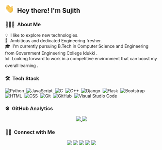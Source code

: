 ## <img src='https://github.com/Code-Suji/Code-Suji/blob/main/gif/Hi.gif' width='30px'> &nbsp;Hey there! I'm Sujith

### 👨🏻‍💻 &nbsp;About Me
💡 &nbsp;I like to explore new technologies.\
🌱 &nbsp;Ambitious and dedicated Engineering fresher.\
🎓 &nbsp;I'm currently pursuing B.Tech in Computer Science and Engineering from Government Engineering College Idukki .\
:bar_chart: &nbsp;Looking forward to work in a competitive environment that can boost my overall learning .


### 🛠 &nbsp;Tech Stack

![Python](https://img.shields.io/badge/-Python-05122A?style=flat&logo=python)&nbsp;
![JavaScript](https://img.shields.io/badge/-JavaScript-05122A?style=flat&logo=javascript)&nbsp;
![C](https://img.shields.io/badge/-C-05122A?style=flat&logo=C&logoColor=A8B9CC)&nbsp;
![C++](https://img.shields.io/badge/-C++-05122A?style=flat&logo=C%2B%2B&logoColor=00599C)&nbsp;
![Django](https://img.shields.io/badge/-Django-05122A?style=flat&logo=django&logoColor=092E20)&nbsp;
![Flask](https://img.shields.io/badge/-Flask-05122A?style=flat&logo=flask)&nbsp;
![Bootstrap](https://img.shields.io/badge/-Bootstrap-05122A?style=flat&logo=bootstrap&logoColor=563D7C)\
![HTML](https://img.shields.io/badge/-HTML-05122A?style=flat&logo=HTML5)&nbsp;
![CSS](https://img.shields.io/badge/-CSS-05122A?style=flat&logo=CSS3&logoColor=1572B6)&nbsp;
![Git](https://img.shields.io/badge/-Git-05122A?style=flat&logo=git)&nbsp;
![GitHub](https://img.shields.io/badge/-GitHub-05122A?style=flat&logo=github)&nbsp;
![Visual Studio Code](https://img.shields.io/badge/-Visual%20Studio%20Code-05122A?style=flat&logo=visual-studio-code&logoColor=007ACC)&nbsp;


### ⚙️ &nbsp;GitHub Analytics
<p align="center">
<a href="https://github.com/Code-Suji">
  <img height="180em" src="https://github-readme-stats-eight-theta.vercel.app/api?username=Code-Suji&show_icons=true&theme=algolia&include_all_commits=true&count_private=true"/>
  <img height="180em" src="https://github-readme-stats-eight-theta.vercel.app/api/top-langs/?username=Code-Suji&layout=compact&langs_count=8&theme=algolia"/>
</a>
</p>

### 🤝🏻 &nbsp;Connect with Me

<p align='center'>
<a href="mailto:sujithcssujith008@gmail.com"><img src="https://img.shields.io/badge/-sujithcssujith008@gmail.com-D14836?style=flat&logo=Gmail&logoColor=white"/></a>
<a href="https://linkedin.com/in/sujith-c-s-2a2614171"><img src="https://img.shields.io/badge/-Sujith%20C%20S-0077B5?style=flat&logo=Linkedin&logoColor=white"/></a>
<a href="https://www.instagram.com/_s_c_s._/"><img src="https://img.shields.io/badge/-@_s_c_s._-E4405F?style=flat&logo=Instagram&logoColor=white"/></a>
<a href="https://www.hackerrank.com/Code_Sujith"><img src="https://img.shields.io/badge/-@Code_Sujith-1769FF?style=flat&logo=Hackerrank&logoColor=black"/></a>
<a href="https://www.sololearn.com/profile/3165798"><img src="https://img.shields.io/badge/-Sujith C S-1769FF?style=flat&logo=Sololearn&logoColor=white"/></a>
</p>
